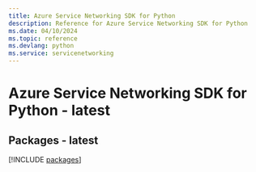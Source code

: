 ```yaml
---
title: Azure Service Networking SDK for Python
description: Reference for Azure Service Networking SDK for Python
ms.date: 04/10/2024
ms.topic: reference
ms.devlang: python
ms.service: servicenetworking
---
```

# Azure Service Networking SDK for Python - latest
## Packages - latest
[!INCLUDE [packages](service-networking-index.md)]